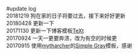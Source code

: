 #update log
<br>20181219 狗在家的日子将要过去，接下来好好更新
<br>20180428 更新一下
<br>20171130 更新一下博客模板[TeXt](https://github.com/kitian616/jekyll-TeXt-theme)
<br>20170924 一天一更要奔溃，改为有空的时候更
<br>20170915 使用[mytharcher](https://github.com/mytharcher)的[Simple Gray](https://github.com/mytharcher/SimpleGray)模板，感谢
